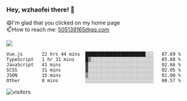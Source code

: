 ### Hey, wzhaofei there! 👋

😄I'm glad that you clicked on my home page<br>
📫How to reach me: 505139165@qq.com<br>

![](https://github-readme-stats.vercel.app/api?username=wang-zhaofei&show_icons=true)

<!--START_SECTION:waka-->

```text
Vue.js       22 hrs 44 mins  ██████████████████████░░░   87.69 %
TypeScript   1 hr 31 mins    █▒░░░░░░░░░░░░░░░░░░░░░░░   05.88 %
JavaScript   41 mins         ▓░░░░░░░░░░░░░░░░░░░░░░░░   02.66 %
SCSS         31 mins         ▓░░░░░░░░░░░░░░░░░░░░░░░░   02.05 %
JSON         15 mins         ▒░░░░░░░░░░░░░░░░░░░░░░░░   01.00 %
Other        8 mins          ░░░░░░░░░░░░░░░░░░░░░░░░░   00.57 %
```

<!--END_SECTION:waka-->

![visitors](https://visitor-badge.glitch.me/badge?page_id=wzhaofei)


<!--
**wzhaofei/wzhaofei** is a ✨ _special_ ✨ repository because its `README.md` (this file) appears on your GitHub profile.

[<img align="right" width="50%" src="https://github-readme-stats.vercel.app/api?username=wzhaofei&show_icons=true">](https://metrics.lecoq.io/wzhaofei#gh-light-mode-only)

Here are some ideas to get you started:

- 🔭 I’m currently working on ...
- 🌱 I’m currently learning ...
- 👯 I’m looking to collaborate on ...
- 🤔 I’m looking for help with ...
- 💬 Ask me about ...
- 📫 How to reach me: ...
- 😄 Pronouns: ...
- ⚡ Fun fact: ...
-->
